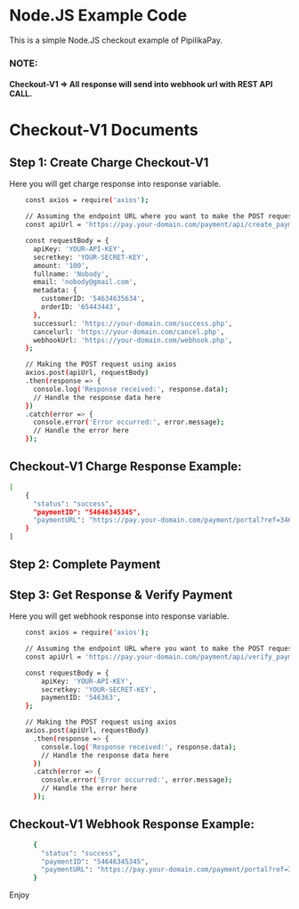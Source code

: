 # Node.JS Example Code

This is a simple Node.JS checkout example of PipilikaPay.


### NOTE: 
#### Checkout-V1 => All response will send into webhook url with REST API CALL.

# Checkout-V1 Documents

## Step 1: Create Charge Checkout-V1

Here you will get charge response into response variable.

```bash
    const axios = require('axios');

    // Assuming the endpoint URL where you want to make the POST request
    const apiUrl = 'https://pay.your-domain.com/payment/api/create_payment'; // Replace with the actual API endpoint

    const requestBody = {
      apiKey: 'YOUR-API-KEY',
      secretkey: 'YOUR-SECRET-KEY',
      amount: '100',
      fullname: 'Nobody',
      email: 'nobody@gmail.com',
      metadata: {
        customerID: '54634635634',
        orderID: '65443443',
      },
      successurl: 'https://your-domain.com/success.php',
      cancelurl: 'https://your-domain.com/cancel.php',
      webhookUrl: 'https://your-domain.com/webhook.php',
    };

    // Making the POST request using axios
    axios.post(apiUrl, requestBody)
    .then(response => {
      console.log('Response received:', response.data);
      // Handle the response data here
    })
    .catch(error => {
      console.error('Error occurred:', error.message);
      // Handle the error here
    });
```


## Checkout-V1 Charge Response Example:

```bash
[ 
    {
      "status": "success",
      "paymentID": "54646345345",
      "paymentURL": "https://pay.your-domain.com/payment/portal?ref=34645634634635"
    }
]
```


## Step 2: Complete Payment

## Step 3: Get Response & Verify Payment

Here you will get webhook response into response variable.

```bash
    const axios = require('axios');

    // Assuming the endpoint URL where you want to make the POST request
    const apiUrl = 'https://pay.your-domain.com/payment/api/verify_payment'; // Replace with the actual API endpoint

    const requestBody = {
        apiKey: 'YOUR-API-KEY',
        secretkey: 'YOUR-SECRET-KEY',
        paymentID: '546363',
    };

    // Making the POST request using axios
    axios.post(apiUrl, requestBody)
      .then(response => {
        console.log('Response received:', response.data);
        // Handle the response data here
      })
      .catch(error => {
        console.error('Error occurred:', error.message);
        // Handle the error here
      });
```

## Checkout-V1 Webhook Response Example:
```bash
      {
        "status": "success",
        "paymentID": "54646345345",
        "paymentURL": "https://pay.your-domain.com/payment/portal?ref=34645634634635"
      }
```

Enjoy